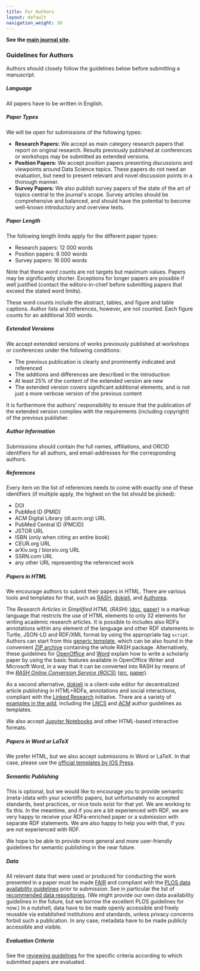 ```yaml
---
title: For Authors
layout: default
navigation_weight: 30
---
```


**See the [main journal site](https://datasciencehub.net/).**

### Guidelines for Authors

Authors should closely follow the guidelines below before submitting a manuscript.

##### Language

All papers have to be written in English.

##### Paper Types

We will be open for submissions of the following types:

- **Research Papers:** We accept as main category research papers that report on original research. Results previously published at conferences or workshops may be submitted as extended versions.
- **Position Papers:** We accept position papers presenting discussions and viewpoints around Data Science topics. These papers do not need an evaluation, but need to present relevant and novel discussion points in a thorough manner.
- **Survey Papers:** We also publish survey papers of the state of the art of topics central to the journal's scope. Survey articles should be comprehensive and balanced, and should have the potential to become well-known introductory and overview texts.

##### Paper Length

The following length limits apply for the different paper types:

- Research papers: 12 000 words
- Position papers: 8 000 words
- Survey papers: 16 000 words

Note that these word counts are not targets but maximum values. Papers may be significantly shorter. Exceptions for longer papers are possible if well justified (contact the editors-in-chief before submitting papers that exceed the stated word limits).

These word counts include the abstract, tables, and figure and table captions. Author lists and references, however, are not counted. Each figure counts for an additional 300 words.

##### Extended Versions

We accept extended versions of works previously published at workshops or conferences under the following conditions:

- The previous publication is clearly and prominently indicated and referenced
- The additions and differences are described in the introduction
- At least 25% of the content of the extended version are new
- The extended version covers significant additional elements, and is not just a more verbose version of the previous content

It is furthermore the authors' responsibility to ensure that the publication of the extended version complies with the requirements (including copyright) of the previous publisher.

##### Author Information

Submissions should contain the full names, affiliations, and ORCID identifiers for all authors, and email-addresses for the corresponding authors.

##### References

Every item on the list of references needs to come with exactly one of these identifiers (if multiple apply, the highest on the list should be picked):

- DOI
- PubMed ID (PMID)
- ACM Digital Library (dl.acm.org) URL
- PubMed Central ID (PMCID)
- JSTOR URL
- ISBN (only when citing an entire book)
- CEUR.org URL
- arXiv.org / biorxiv.org URL
- SSRN.com URL
- any other URL representing the referenced work

##### Papers in HTML

We encourage authors to submit their papers in HTML. There are various tools and templates for that, such as [RASH](https://github.com/essepuntato/rash/), [dokieli](https://dokie.li/), and [Authorea](https://www.authorea.com).

The *Research Articles in Simplified HTML* (*RASH*) ([doc](https://rawgit.com/essepuntato/rash/master/documentation/index.html), [paper](https://rawgit.com/essepuntato/rash/master/papers/rash-demo-iswc2015.html)) is a markup language that restricts the use of HTML elements to only 32 elements for writing academic research articles. It is possible to includes also RDFa annotations within any element of the language and other RDF statements in Turtle, JSON-LD and RDF/XML format by using the appropriate tag `script`.
Authors can start from this [generic template](https://github.com/essepuntato/rash/blob/master/template.html), which can be also found in the convenient [ZIP archive](https://rawgit.com/essepuntato/rash/master/rash.zip) containing the whole RASH package.
Alternatively, these guidelines for [OpenOffice](https://rawgit.com/essepuntato/rash/master/documentation/rash-in-odt.odt) and [Word](https://rawgit.com/essepuntato/rash/master/documentation/rash-in-docx.docx) explain how to write a scholarly paper by using the basic features available in OpenOffice Writer and Microsoft Word, in a way that it can be converted into RASH by means of the [*RASH Online Conversion Service* (*ROCS*)](http://dasplab.cs.unibo.it/rocs) ([src](https://github.com/essepuntato/rash/tree/master/tools/rocs), [paper](https://rawgit.com/essepuntato/rash/master/papers/rash-poster-www2016.html)).

As a second alternative, [dokieli](https://github.com/linkeddata/dokieli) is a client-side editor for decentralized article publishing in HTML+RDFa, annotations and social interactions, compliant with the [Linked Research](https://linkedresearch.org/) initiative. There are a variety of [examples in the wild](https://github.com/linkeddata/dokieli/wiki#examples-in-the-wild), including the [LNCS](https://dokie.li/lncs-splnproc) and [ACM](https://dokie.li/acm-sigproc-sp) author guidelines as templates.

We also accept [Jupyter Notebooks](https://jupyter.org/) and other HTML-based interactive formats.

##### Papers in Word or LaTeX

We prefer HTML, but we also accept submissions in Word or LaTeX. In that case, please use the [official templates by IOS Press](https://vtex-soft.github.io/texsupport.iospress-ds/).

##### Semantic Publishing

This is optional, but we would like to encourage you to provide semantic (meta-)data with your scientific papers, but unfortunately no accepted standards, best practices, or nice tools exist for that yet. We are working to fix this. In the meantime, and if you are a bit experienced with RDF, we are very happy to receive your RDFa-enriched paper or a submission with separate RDF statements. We are also happy to help you with that, if you are not experienced with RDF.

We hope to be able to provide more general and more user-friendly guidelines for semantic publishing in the near future.

##### Data

All relevant data that were used or produced for conducting the work presented in a paper must be made [FAIR](http://www.dtls.nl/fair-data/) and compliant with the [PLOS data availability guidelines](http://journals.plos.org/plosone/s/data-availability) prior to submission. See in particular the list of [recommended data repositories](http://journals.plos.org/plosone/s/data-availability#loc-recommended-repositories). (We might provide our own data availability guidelines in the future, but we borrow the excellent PLOS guidelines for now.) In a nutshell, data have to be made openly accessible and freely reusable via established institutions and standards, unless privacy concerns forbid such a publication. In any case, metadata have to be made publicly accessible and visible.

##### Evaluation Criteria

See the [reviewing guidelines](https://datasciencehub.net/content/guidelines-reviewers) for the specific criteria according to which submitted papers are evaluated.

